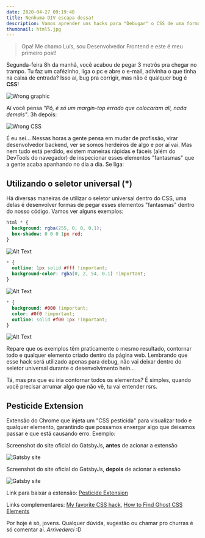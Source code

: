 ```yaml
---
date: 2020-04-27 09:19:48
title: Nenhuma DIV escapa dessa!
description: Vamos aprender uns hacks para "Debugar" o CSS de uma forma prática e eficaz?
thumbnail: html5.jpg
---
```


> Opa! Me chamo Luís, sou Desenvolvedor Frontend e este é meu primeiro post!

Segunda-feira 8h da manhã, você acabou de pegar 3 metrôs pra chegar no trampo. Tu faz um cafézinho, liga o pc e abre o e-mail, adivinha o que tinha na caixa de entrada? Isso aí, bug pra corrigir, mas não é qualquer bug é **CSS**!

![Wrong graphic](https://dev-to-uploads.s3.amazonaws.com/i/coapmora0yc9hcrnb0tq.png)

Aí você pensa _"Pô, é só um margin-top errado que colocaram ali, nada demais"_. 3h depois:

![Wrong CSS](https://media.giphy.com/media/13FrpeVH09Zrb2/giphy.gif)

É eu sei... Nessas horas a gente pensa em mudar de profissão, virar desenvolvedor backend, ver se somos herdeiros de algo e por aí vai. Mas nem tudo está perdido, existem maneiras rápidas e fáceis (além do DevTools do navegador) de inspecionar esses elementos "fantasmas" que a gente acaba apanhando no dia a dia. Se liga:

## **Utilizando o seletor universal (\*)**

Há diversas maneiras de utilizar o seletor universal dentro do CSS, uma delas é desenvolver formas de pegar esses elementos "fantasmas" dentro do nosso código. Vamos ver alguns exemplos:

```css
html * {
  background: rgba(255, 0, 0, 0.1);
  box-shadow: 0 0 0 1px red;
}
```

![Alt Text](https://dev-to-uploads.s3.amazonaws.com/i/zszx56hrdue0x8o3a7b5.png)

```css
* {
  outline: 1px solid #fff !important;
  background-color: rgba(0, 2, 54, 0.1) !important;
}
```

![Alt Text](https://dev-to-uploads.s3.amazonaws.com/i/1paf9o1exj1zywup2m6o.png)

```css
* {
  background: #000 !important;
  color: #0f0 !important;
  outline: solid #f00 1px !important;
}
```

![Alt Text](https://dev-to-uploads.s3.amazonaws.com/i/49jht0wplcmfs0w5jjy9.png)

Repare que os exemplos têm praticamente o mesmo resultado, contornar todo e qualquer elemento criado dentro da página web. Lembrando que esse hack será utilizado apenas para debug, não vai deixar dentro do seletor universal durante o desenvolvimento hein...

Tá, mas pra que eu iria contornar todos os elementos? É simples, quando você precisar arrumar algo que não vê, tu vai entender rsrs.

## **Pesticide Extension**

Extensão do Chrome que injeta um "CSS pesticida" para visualizar todo e qualquer elemento, garantindo que possamos enxergar algo que deixamos passar e que está causando erro. Exemplo:

Screenshot do site oficial do GatsbyJs, **antes** de acionar a extensão

![Gatsby site](https://dev-to-uploads.s3.amazonaws.com/i/b8778pcoa8e08cibvx91.png "Screenshot do site oficial do GatsbyJs, antes de acionar a extensão")

Screenshot do site oficial do GatsbyJs, **depois** de acionar a extensão

![Gatsby site](https://dev-to-uploads.s3.amazonaws.com/i/3let1o86pwfd8skw4d3l.png "Screenshot do site oficial do GatsbyJs, depois de acionar a extensão")

Link para baixar a extensão: [Pesticide Extension](https://chrome.google.com/webstore/detail/pesticide-for-chrome/bblbgcheenepgnnajgfpiicnbbdmmooh)

Links complementares: [My favorite CSS hack](https://dev.to/gajus/my-favorite-css-hack-32g3), [How to Find Ghost CSS Elements](https://dev.to/david_ojeda/how-to-find-ghost-css-elements-1h00)

Por hoje é só, jovens. Qualquer dúvida, sugestão ou chamar pro churras é só comentar aí. _Arrivederci_ :D
